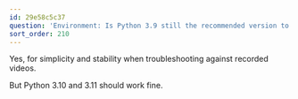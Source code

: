 ```yaml
---
id: 29e58c5c37
question: 'Environment: Is Python 3.9 still the recommended version to use in 2024?'
sort_order: 210
---
```


Yes, for simplicity and stability when troubleshooting against recorded videos.

But Python 3.10 and 3.11 should work fine.